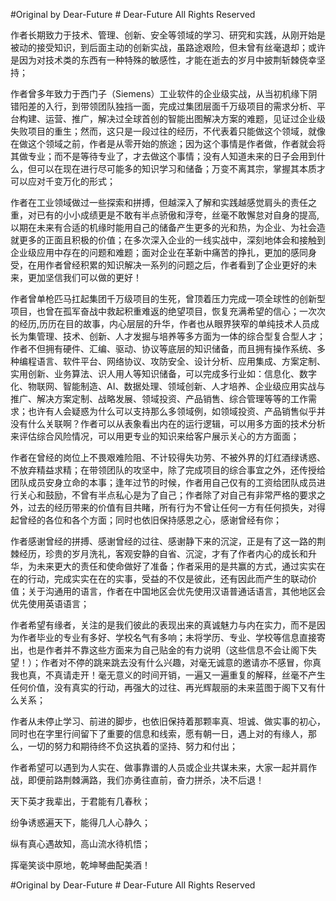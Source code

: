 #Original by Dear-Future # Dear-Future All Rights Reserved

作者长期致力于技术、管理、创新、安全等领域的学习、研究和实践，从刚开始是被动的接受知识，到后面主动的创新实战，虽路途艰险，但未曾有丝毫退却；或许是因为对技术类的东西有一种特殊的敏感性，才能在逝去的岁月中披荆斩棘侥幸坚持；

作者曾多年致力于西门子（Siemens）工业软件的企业级实战，从当初机缘下阴错阳差的入行，到带领团队独挡一面，完成过集团层面千万级项目的需求分析、平台构建、运营、推广，解决过全球首创的智能出图解决方案的难题，见证过企业级失败项目的重生；然而，这只是一段过往的经历，不代表着只能做这个领域，就像在做这个领域之前，作者是从零开始的旅途；因为这个事情是作者做，作者就会将其做专业；而不是等待专业了，才去做这个事情；没有人知道未来的日子会用到什么，但可以在现在进行尽可能多的知识学习和储备；万变不离其宗，掌握其本质才可以应对千变万化的形式；

作者在工业领域做过一些探索和拼搏，但越深入了解和实践越感觉肩头的责任之重，对已有的小小成绩更是不敢有半点骄傲和浮夸，丝毫不敢懈怠对自身的提高,以期在未来有合适的机缘时能用自己的储备产生更多的光和热，为企业、为社会造就更多的正面且积极的价值；在多次深入企业的一线实战中，深刻地体会和接触到企业级应用中存在的问题和难题；面对企业在革新中痛苦的挣扎，更加的感同身受，在用作者曾经积累的知识解决一系列的问题之后，作者看到了企业更好的未来，更加坚信我们可以做的更好！

作者曾单枪匹马扛起集团千万级项目的生死，曾顶着压力完成一项全球性的创新型项目，也曾在孤军奋战中救起积重难返的绝望项目，恢复充满希望的信心；一次次的经历,历历在目的故事，内心层层的升华，作者也从眼界狭窄的单纯技术人员成长为集管理、技术、创新、人才发掘与培养等多方面为一体的综合型复合型人才；作者不但拥有硬件、汇编、驱动、协议等底层的知识储备，而且拥有操作系统、多种编程语言、软件平台、网络协议、攻防安全、设计分析、应用集成、方案定制、实用创新、业务算法、识人用人等知识储备，可以完成多行业如：信息化、数字化、物联网、智能制造、AI、数据处理、领域创新、人才培养、企业级应用实战与推广、解决方案定制、战略发展、领域投资、产品销售、综合管理等等的工作需求；也许有人会疑惑为什么可以支持那么多领域例，如领域投资、产品销售似乎并没有什么关联啊？作者可以从表象看出内在的运行逻辑，可以用多方面的技术分析来评估综合风险情况，可以用更专业的知识来给客户展示关心的方方面面；

作者在曾经的岗位上不畏艰难险阻、不计较得失功劳、不被外界的灯红酒绿诱惑、不放弃精益求精；在带领团队的攻坚中，除了完成项目的综合事宜之外，还传授给团队成员安身立命的本事；逢年过节的时候，作者用自己仅有的工资给团队成员进行关心和鼓励，不曾有半点私心是为了自己；作者除了对自己有非常严格的要求之外，过去的经历带来的价值有目共睹，所有行为不曾让任何一方有任何损失，对得起曾经的各位和各个方面；同时也依旧保持感恩之心，感谢曾经有你；

作者感谢曾经的拼搏、感谢曾经的过往、感谢静下来的沉淀，正是有了这一路的荆棘经历，珍贵的岁月洗礼，客观安静的自省、沉淀，才有了作者内心的成长和升华，为未来更大的责任和使命做好了准备；作者采用的是共赢的方式，通过实实在在的行动，完成实实在在的实事，受益的不仅是彼此，还有因此而产生的联动价值；关于沟通用的语言，作者在中国地区会优先使用汉语普通话语言，其他地区会优先使用英语语言；

作者希望有缘者，关注的是我们彼此的表现出来的真诚魅力与内在实力，而不是因为作者毕业的专业有多好、学校名气有多响；未将学历、专业、学校等信息直接寄出，也是作者并不靠这些方面来为自己贴金的有力说明（这些信息不会让阁下失望！）；作者对不停的跳来跳去没有什么兴趣，对毫无诚意的邀请亦不感冒，你真我也真，不真请走开！毫无意义的时间开销，一遍又一遍重复的解释，丝毫不产生任何价值，没有真实的行动，再强大的过往、再光辉靓丽的未来蓝图于阁下又有什么关系；

作者从未停止学习、前进的脚步，也依旧保持着那颗率真、坦诚、做实事的初心，同时也在字里行间留下了重要的信息和线索，愿有朝一日，遇上对的有缘人，那么，一切的努力和期待终不负这执着的坚持、努力和付出；

作者希望可以遇到为人实在、做事靠谱的人员或企业共谋未来，大家一起并肩作战，即便前路荆棘满路，我们亦勇往直前，奋力拼杀，决不后退！

天下英才我辈出，于君能有几春秋；

纷争诱惑遍天下，能得几人心静久；

纵有真心遇故知，高山流水待机悟；

挥毫笑谈中原地，乾坤琴曲配美酒！


#Original by Dear-Future # Dear-Future All Rights Reserved

